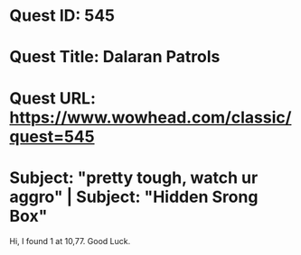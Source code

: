 # Quest ID: 545
# Quest Title: Dalaran Patrols
# Quest URL: https://www.wowhead.com/classic/quest=545
# Subject: "pretty tough, watch ur aggro" | Subject: "Hidden Srong Box"
Hi, I found 1 at 10,77. Good Luck.